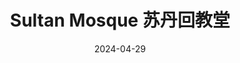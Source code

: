 ---
title: Sultan Mosque 苏丹回教堂
description: 
date: 2024-04-29
weight: 3
resources:
    - src: DSCF4186_cover.JPG
      params:
        - cover: true
---